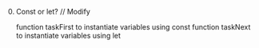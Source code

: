  0. Const or let?
// Modify

    function taskFirst to instantiate variables using const
    function taskNext to instantiate variables using let
 
